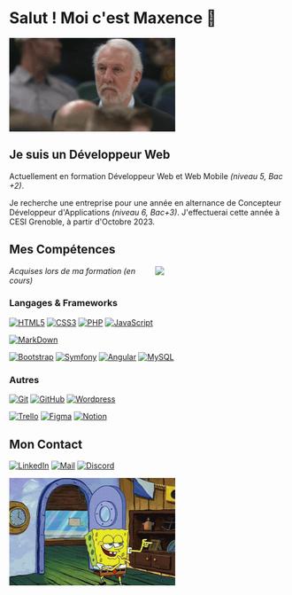 # Salut ! Moi c'est **Maxence** 👋
<img src="pop-salue.gif" width="300px" align="middle">

## **Je suis un Développeur Web**
Actuellement en formation Développeur Web et Web Mobile *(niveau 5, Bac +2)*.

Je recherche une entreprise pour une année en alternance de Concepteur Développeur d'Applications *(niveau 6, Bac+3)*. J'effectuerai cette année à CESI Grenoble, à partir d'Octobre 2023.

## **Mes Compétences**
<img src="mountain.jpg" align="right" width="240px"/>

*Acquises lors de ma formation (en cours)*

### Langages & Frameworks
[![HTML5](https://img.shields.io/badge/-HTML5-00003C?&logo=HTML5&logoColor=E34F26)](https://www.w3.org/html/)
[![CSS3](https://img.shields.io/badge/-CSS3-00003C?&logo=CSS3&logoColor=1572B6)](https://developer.mozilla.org/fr/docs/Web/CSS)
[![PHP](https://img.shields.io/badge/-PHP-00003C?&logo=PHP&logoColor=777BB4)](https://www.php.net)
[![JavaScript](https://img.shields.io/badge/-JavaScript-00003C?&logo=JavaScript&logoColor=F7DF1E)](https://developer.mozilla.org/en-US/docs/Web/JavaScript)

[![MarkDown](https://img.shields.io/badge/-Markdown-00003C?logo=Markdown&logoColor=009688)](https://www.markdownguide.org/)


[![Bootstrap](https://img.shields.io/badge/-Bootstrap-00003C?&logo=Bootstrap&logoColor=E34F26)](https://getbootstrap.com/)
[![Symfony](https://img.shields.io/badge/-Symfony-00003C?&logo=Symfony&logoColor=FFF)](https://symfony.com)
[![Angular](https://img.shields.io/badge/-Angular-00003C?logo=Angular&logoColor=dd1b16)](https://angular.io/)
[![MySQL](https://img.shields.io/badge/-MySQL-00003C?&logo=MySQL&logoColor=4479A1)](https://www.mysql.com/)

### Autres
[![Git](https://img.shields.io/badge/-Git-00003C?logo=Git&logoColor=dd1b16)](https://git-scm.com/)
[![GitHub](https://img.shields.io/badge/-GitHub-00003C?logo=GitHub&logoColor=white)](https://github.com/Max-ldc)
[![Wordpress](https://img.shields.io/badge/-Wordpress-00003C?logo=Wordpress&logoColor=white)](https://wordpress.com/fr/)

[![Trello](https://img.shields.io/badge/-Trello-00003C?logo=Trello&logoColor=0084D1)](https://trello.com/fr)
[![Figma](https://img.shields.io/badge/-Figma-00003C?logo=Figma&logoColor=white)](https://www.figma.com/)
[![Notion](https://img.shields.io/badge/-Notion-00003C?&logo=Notion&logoColor=white)](https://www.notion.so/)


## **Mon Contact**

[![LinkedIn](https://img.shields.io/badge/-Maxence%20Leduc-00003C?logo=LinkedIn&logoColor=0e76a8)](https://www.linkedin.com/in/maxence-leduc-devweb/)
[![Mail](https://img.shields.io/badge/-maxence.leduc@yahoo.com-00003C?logo=Mail.ru&logoColor=white)](mailto:maxence.leduc@yahoo.com)
[![Discord](https://img.shields.io/badge/-Maxence%20Leduc%234409-00003C?logo=Discord&logoColor=white)]()


<img src="sponge-bob.gif" width="300px" align="middle">

